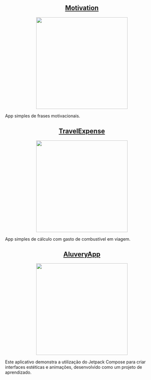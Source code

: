 
<h2 align="center"> 
<a href="https://github.com/DevNicNic/Motivation">Motivation</a>
</h2>
<div align="center">
  <img width="300" src="https://github.com/DevNicNic/DevNicNic/assets/141369022/76bdb262-746e-471a-8f9d-e0be54ff8170" />
</div>
<p>App  simples de frases motivacionais.</p>



<h2 align="center"> 
<a href="https://github.com/DevNicNic/TravelExpense">TravelExpense</a>
</h2>
<div align="center">
  <img width="300" src="https://github.com/DevNicNic/DevNicNic/assets/141369022/6b894ff1-e4c2-4b3b-b983-ddfbbe4598ab" />
</div>
<p>App  simples de cálculo com gasto de combustível em viagem.</p>



<h2 align="center"> 
<a href="https://https://github.com/DevNicNic/AluveryAppInCreation">AluveryApp</a>
</h2>
<div align="center">
  <img width="300" src="https://https://github.com/DevNicNic/DevNicNic/blob/main/esse-q-eu-vou-usar.gif" />
</div>
<p>Este aplicativo demonstra a utilização do Jetpack Compose para criar interfaces estéticas e animações, desenvolvido como um projeto de aprendizado.</p>
















